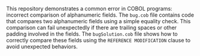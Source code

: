 This repository demonstrates a common error in COBOL programs: incorrect comparison of alphanumeric fields. The `bug.cob` file contains code that compares two alphanumeric fields using a simple equality check. This comparison can fail unexpectedly if there are trailing spaces or other padding involved in the fields. The `bugSolution.cob` file shows how to correctly compare these fields using the `REFERENCE MODIFICATION` clause to avoid unexpected behaviors.